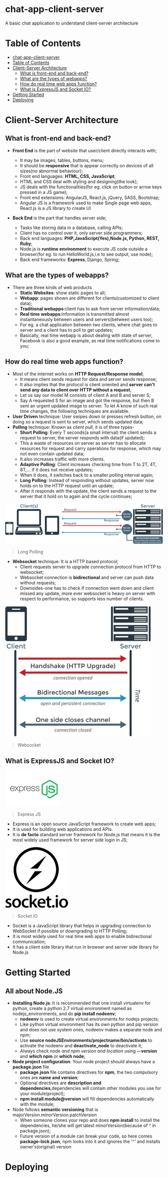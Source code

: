 # chat-app-client-server
A basic chat application to understand client-server architecture

Table of Contents
=================

   * [chat-app-client-server](#chat-app-client-server)
   * [Table of Contents](#table-of-contents)
   * [Client-Server Architecture](#client-server-architecture)
      * [What is front-end and back-end?](#what-is-front-end-and-back-end)
      * [What are the types of webapps?](#what-are-the-types-of-webapps)
      * [How do real time web apps function?](#how-do-real-time-web-apps-function)
      * [What is ExpressJS and Socket IO?](#what-is-expressjs-and-socket-io)
   * [Getting Started](#getting-started)
   * [Deploying](#deploying)

# Client-Server Architecture

## What is front-end and back-end?

- **Front End** is the part of website that user/client directly interacts with;
  + It may be images, tables, buttons, menu;
  + It should be **responsive** that is appear correctly on devices of all sizes(no abnormal behaviour);
  + Front end languages: **HTML, CSS, JavaScript**;
  + HTML and CSS deal with styling and designing(the look);
  + JS deals with the functionalities(for eg. click on button or arrow keys pressed in a JS game);
  + Front end extensions: AngularJS, React.js, jQuery, SASS, Bootstrap;
  + Angular JS is a framework used to make Single page web apps, React.js is a JS library to create UI

- **Back End** is the part that handles server side;
  + Tasks like storing data in a database, calling APIs;
  + Client has no control over it, only server side programmers;
  + Back end languages: **PHP,JavaScript(Yes),Node.js, Python, REST, Ruby**;
  + Node.js is **runtime environment** to execute JS code outside a browser(for eg. to run HelloWorld.js,i.e to see output, use node);
  + Back end frameworks: **Express**, Django, Spring;

## What are the types of webapps?

- There are three kinds of web products
  + **Static Websites**: show static pages to all;
  + **Webapp**: pages shown are different for clients(customized to client data);
  + **Traditional webapps**:client has to ask from server information/data;
  + **Real time webapps**:information is transmitted almost instantaneously between users and servers(between users too);
  + For eg. a chat application between two clients, where chat goes to server and a client has to poll to get updates;
  + Basically, real time webapp is about dealing with state of server, Facebook is also a good example, as real time notifications come to you;

## How do real time web apps function?

- Most of the internet works on **HTTP Request/Response model**;
  + It means client sends request for data and server sends response;
  + It also implies that the protocol is client oriented and **server can't send any data to client over HTTP without a request**;
  + Let us say our model M consists of client A and B and server S;
  + Say A requested S for an image and got the response, but then B sent an urgent updated image to server. To let A know of such real time changes, the following techniques are available.
- **User Driven** technique: User swipes down or presses refresh button, on doing so a request is sent to server, which sends updated data; 
- **Polling** technique: Known as *client pull*, it is of three types-
  + **Short Polling**: Every T seconds(a small interval) the client sends a request to server, the server responds with data(if updated);
  + This a waste of resources on server as server has to allocate resources for request and carry operations for response, which may not even contain updated data;
  + It also increases traffic with more clients.
  + **Adaptive Polling**: Client increases checking time from T to 2T, 4T, 8T,... if it does not receive updates;
  + When it does, it switches back to a smaller polling interval again;
  + **Long Polling**: Instead of responding without updates, server now holds on to the HTTP request until an update;
  + After it responds with the update, the client sends a request to the server that it hold on to again and the cycle continues;

![](https://raw.githubusercontent.com/Avenge-PRC777/chat-app-client-server/master/images/polling.png)

> Long Polling

- **Websocket** technique: It is a HTTP based protocol;
  + Client requests server to upgrade connection protocol from HTTP to websocket;
  + Websocket connection is **bidirectional** and server can push data without requests;
  + Downsides-one has to check if connection went down and client missed any update, more ever websocket is heavy on server with respect to performance, so supports less number of clients.

![](https://raw.githubusercontent.com/Avenge-PRC777/chat-app-client-server/master/images/websocket.png)

> Websocket

## What is ExpressJS and Socket IO?

![](https://raw.githubusercontent.com/Avenge-PRC777/chat-app-client-server/master/images/express.png)

> Express JS

- Express is an open source JavaScript framework to create web apps;
- It is used for building web applications and APIs.
- It is **de facto** standard server framework for Node.js that means it is the most widely used framework for server side login in JS;

![](https://raw.githubusercontent.com/Avenge-PRC777/chat-app-client-server/master/images/socketio.png)

> Socket.IO

- Socket is a JavaScript library that helps in upgrading connection to WebSocket if possible or downgrading to HTTP Polling;
- It is most widely used for real time web apps to enable bidirectional communication;
- It has a client side library that run in browser and server side library for Node.js

# Getting Started

## All about Node.JS

- **Installing Node.js**: It is recommended that one install virtualenv for python, create a python 2.7 virtual environment named as nodejs\_environments, and do **pip install nodeenv**;
  + **nodeenv** is used to create virtual environments for nodejs projects;
  + Like python virtual environment has its own python and pip version and does not use system ones, nodeenv makes a separate node and npm;
  + Use **source nodeJSEnvironments/projectname/bin/activate** to activate the nodeenv and **deactivate\_node** to deactivate it;
  + Always check *node and npm version and location* using **--version** and **which npm** or **which node**;
- **Node project configuration**: Your node project should always have a **package.json** file
  + **package.json** file contains directives for **npm**, the two compulsory ones are **name and version**;
  + Optional directives are **description and dependencies**,dependencies will contain other modules you use for your module(project);
  + **npm install module@version** will fill dependencies automatically with the module;
- Node follows **semantic versioning** that is majorVersion.minorVersion.patchVersion
  + When someone clones your repo and does **npm install** to install the dependencies, he/she will get latest minorVersion(because of ^ in package.json);
  + Future version of a module can break your code, so here comes **package-lock.json**, npm looks into it and ignores the '^' and installs owner's(original) version


# Deploying
